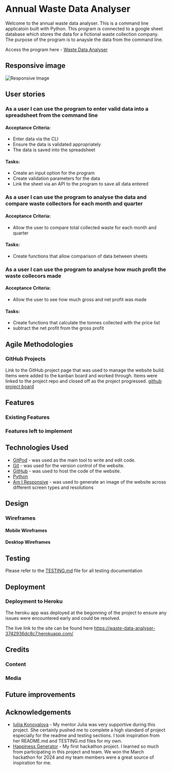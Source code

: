 # Annual Waste Data Analyser 
Welcome to the annual waste data analyser. This is a command line applicatoin built with Python. This program is connected to a google sheet database which stores the data for a fictional waste collection company. The purpose of the program is to anaysle the data from the command line.

Access the program here - [Waste Data Analyser](https://waste-data-analyser-3742936dc8c7.herokuapp.com/)

## Responsive image
![Responsive Image]()
## User stories

### As a user I can use the  program to enter valid data into a spreadsheet from the command line
#### Acceptance Criteria:
- Enter data via the CLI
- Ensure the data is validated appropriately
- The data is saved into the spreadsheet
#### Tasks:
- Create an input option for the program
- Create validation parameters for the data 
- Link the sheet via an API to the program to save all data entered 

### As a user I can use the  program to analyse the data and compare waste collectors for each month and quarter
#### Acceptance Criteria:
- Allow the user to compare total collected waste for each month and quarter
#### Tasks:
- Create functions that allow comparison of data between sheets

### As a user I can use the  program to analyse how much profit the waste collecors made 
#### Acceptance Criteria:
- Allow the user to see how much gross and net profit was made
#### Tasks:
- Create functions that calculate the tonnes collected with the price list
- subtract the net profit from the gross profit

## Agile Methodologies
### GitHub Projects
Link to the GitHub project page that was used to manage the website build. Items were added to the kanban board and worked through. Items were linked to the project repo and closed off as the project progressed. [github project board](https://github.com/users/fergal92/projects/3/views/1)

## Features
### Existing Features

### Features left to implement 

## Technologies Used
- [GitPod](https://www.gitpod.io/) - was used as the main tool to write and edit code.
- [Git](https://git-scm.com/) - was used for the version control of the website.
- [GitHub](https://github.com/) - was used to host the code of the website.
- [Python](https://www.python.org/)
- [Am I Responsive](https://ui.dev/amiresponsive) - was used to generate an image of the website across different screen types and resolutions

## Design
### Wireframes
#### Mobile Wireframes

#### Desktop Wireframes

## Testing
Please refer to the [TESTING.md](TESTING.md) file for all testing documentation
## Deployment

### Deployment to Heroku
The heroku app was deployed at the begonning of the project to ensure any issues were encountered early and could be resolved.

The live link to the site can be found here https://waste-data-analyser-3742936dc8c7.herokuapp.com/

## Credits
### Content

### Media

## Future improvements

## Acknowledgements
- [Iuliia Konovalova](https://github.com/IuliiaKonovalova) - My mentor Julia was very supportive during this project. She certainly pushed me to complete a high standard of project especially for the readme and testing sections. I took inspiration from her README.md and TESTING.md files for my own.
- [Happiness Generator](https://github.com/broken-helix/happiness/) - My first hackathon project. I learned so much from participating in this project and team. We won the March hackathon for 2024 and my team members were a great source of inspiration for me.